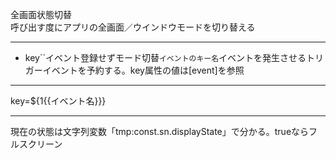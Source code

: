 全画面状態切替  
呼び出す度にアプリの全画面／ウインドウモードを切り替える

***
- key``イベント登録せずモード切替`イベントのキー名`イベントを発生させるトリガーイベントを予約する。key属性の値は[event]を参照

***
key=${1{{イベント名}}}

***
現在の状態は文字列変数「tmp:const.sn.displayState」で分かる。trueならフルスクリーン
